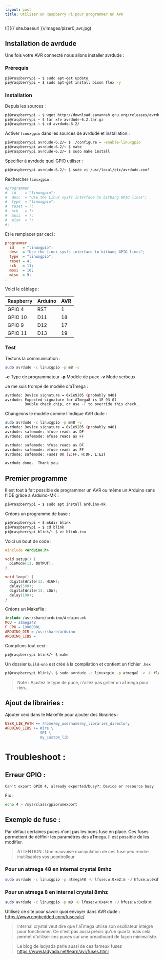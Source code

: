 ```yaml
---
layout: post
title: Utiliser un Raspberry Pi pour programmer un AVR
---
```


![]({{ site.baseurl }}/images/pizer0_avr.jpg)

## Installation de avrdude

Une fois votre AVR connecté nous allons installer avrdude : 

### Prérequis 

```bash
pi@raspberrypi ~ $ sudo apt-get update
pi@raspberrypi ~ $ sudo apt-get install bison flex -y
```

### Installation 
Depuis les sources :

```bash
pi@raspberrypi ~ $ wget http://download.savannah.gnu.org/releases/avrdude/avrdude-6.2.tar.gz
pi@raspberrypi ~ $ tar xfv avrdude-6.2.tar.gz
pi@raspberrypi ~ $ cd avrdude-6.2/
```

Activer `linuxgpio` dans les sources de avrdude et installation :

```bash
pi@raspberrypi avrdude-6.2/~ $ ./configure – -enable-linuxgpio
pi@raspberrypi avrdude-6.2/~ $ make
pi@raspberrypi avrdude-6.2/~ $ sudo make install
```

Spécifier à avrdude quel GPIO utiliser :

```bash
pi@raspberrypi avrdude-6.2/~ $ sudo vi /usr/local/etc/avrdude.conf
```

Rechercher `linuxgpio` : 

```ini
#programmer
#  id    = "linuxgpio";
#  desc  = "Use the Linux sysfs interface to bitbang GPIO lines";
#  type  = "linuxgpio";
#  reset = ?;
#  sck   = ?;
#  mosi  = ?;
#  miso  = ?;
#;
```

Et le remplacer par ceci :

```ini
programmer
  id    = "linuxgpio";
  desc  = "Use the Linux sysfs interface to bitbang GPIO lines";
  type  = "linuxgpio";
  reset = 4;
  sck   = 11;
  mosi  = 10;
  miso  = 9;
;
```
Voici le câblage :

|  Raspberry   |    Arduino | AVR |
| ------------ | ---------- | --- |
|  GPIO 4      |   RST      | 1   |
|  GPIO 10     |   D11      | 18  |
|  GPIO 9      |   D12      | 17  |
|  GPIO 11     |   D13      | 19  |

### Test 

Testons la communication : 

```bash
sudo avrdude -c linuxgpio -p m8 -v 
```
**-c** Type de programmateur
**-p** Modèle de puce 
**-v** Mode verbeux 

Je me suis trompé de modéle d'aTmega :

```bash
avrdude: Device signature = 0x1e9205 (probably m48)
avrdude: Expected signature for ATmega8 is 1E 93 07
         Double check chip, or use -F to override this check.
```

Changeons le modéle comme l'indique AVR dude :

```bash
sudo avrdude -c linuxgpio -p m48 -v
avrdude: Device signature = 0x1e9205 (probably m48)
avrdude: safemode: hfuse reads as DF
avrdude: safemode: efuse reads as FF

avrdude: safemode: hfuse reads as DF
avrdude: safemode: efuse reads as FF
avrdude: safemode: Fuses OK (E:FF, H:DF, L:E2)

avrdude done.  Thank you.
```

## Premier programme 

Il est tout à fait possible de programmer un AVR ou même un Arduino sans l'IDE grâce à Arduino-MK :

```bash
pi@raspberrypi ~ $ sudo apt install arduino-mk
```

Créons un programme de base : 

```bash
pi@raspberrypi ~ $ mkdir blink
pi@raspberrypi ~ $ cd blink
pi@raspberrypi blink/~ $ vi blink.ino
```

Voici un bout de code :
```c++
#include <Arduino.h>

void setup() {
  pinMode(13, OUTPUT);     
}

void loop() {
  digitalWrite(13, HIGH);
  delay(500);
  digitalWrite(13, LOW);
  delay(100);
}
```

Créons un Makefile :
```makefile
include /usr/share/arduino/Arduino.mk
MCU = atmega48
F_CPU = 1000000L
ARDUINO_DIR = /usr/share/arduino
ARDUINO_LIBS =
```

Compilons tout ceci :

```bash
pi@raspberrypi blink/~ $ make
```

Un dossier `build-uno` est créé à la compilation et contient un fichier `.hex`

```bash
pi@raspberrypi blink/~ $ sudo avrdude -c linuxgpio -p atmega8 -v -U flash:w:build-uno/blink.hex:i
```
> Note : Ajustez le type de puce, n'allez pas griller un aTmega pour rien...

## Ajout de librairies : 

Ajouter ceci dans le Makefile pour ajouter des librairies :
```makefile
USER_LIB_PATH += /home/my_username/my_libraries_directory
ARDUINO_LIBS += Wire \
                SPI \
                my_custom_lib
```

# Troubleshoot :

## Erreur GPIO :
```
Can't export GPIO 4, already exported/busy?: Device or resource busy
```
Fix : 
```bash
echo 4 > /sys/class/gpio/unexport 
```
## Exemple de fuse :
Par défaut certaines puces n'ont pas les bons fuse en place. Ces fuses permettent de déffinir les paramètres des aTmega. Il est possible de les modifier. 

> ATTENTION :
Une mauvaise manipulation de ces fuse peu rendre inutilisables vos µcontrolleur 

### Pour un atmega 48 en internal crystal 8mhz

```bash
sudo avrdude -c linuxgpio -p atmega48 -U lfuse:w:0xe2:m -U hfuse:w:0xdf:m -U efuse:w:0xff:m
```

### Pour un atmega 8 en internal crystal 8mhz 

```bash
sudo avrdude -c linuxgpio -p m8 -U lfuse:w:0xe4:m -U hfuse:w:0xd9:m 
```

Utilisez ce site pour savoir quoi envoyer dans AVR dude : https://www.engbedded.com/fusecalc/

> Internal crystal veut dire que l'aTmega utilise son oscillateur intégré pour fonctionner. Ce n'est pas aussi précis qu'un quartz mais cela permet d'utiliser ces puces sur une breadboard de façon minimaliste. 

> Le blog de ladyada parle aussi de ces fameux fuses https://www.ladyada.net/learn/avr/fuses.html

